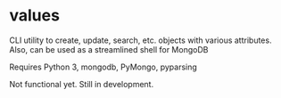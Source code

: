 values
======

CLI utility to create, update, search, etc. objects with various attributes. Also, can be used as a streamlined shell for MongoDB

Requires Python 3, mongodb, PyMongo, pyparsing

Not functional yet. Still in development.
